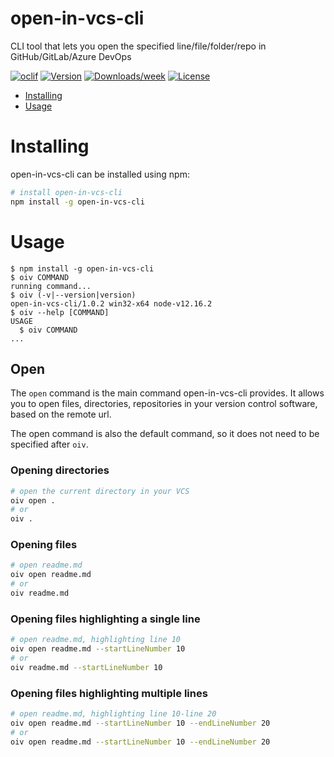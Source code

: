open-in-vcs-cli
===============

CLI tool that lets you open the specified line/file/folder/repo in GitHub/GitLab/Azure DevOps

[![oclif](https://img.shields.io/badge/cli-oclif-brightgreen.svg)](https://oclif.io)
[![Version](https://img.shields.io/npm/v/open-in-vcs-cli.svg)](https://npmjs.org/package/open-in-vcs-cli)
[![Downloads/week](https://img.shields.io/npm/dw/open-in-vcs-cli.svg)](https://npmjs.org/package/open-in-vcs-cli)
[![License](https://img.shields.io/npm/l/open-in-vcs-cli.svg)](https://github.com/Jmorjsm/open-in-vcs-cli/blob/master/package.json)

<!-- toc -->
* [Installing](#installing)
* [Usage](#usage)
<!-- tocstop -->

# Installing
open-in-vcs-cli can  be installed using npm:
```bash
# install open-in-vcs-cli
npm install -g open-in-vcs-cli
```
# Usage
<!-- usage -->
```sh-session
$ npm install -g open-in-vcs-cli
$ oiv COMMAND
running command...
$ oiv (-v|--version|version)
open-in-vcs-cli/1.0.2 win32-x64 node-v12.16.2
$ oiv --help [COMMAND]
USAGE
  $ oiv COMMAND
...
```
<!-- usagestop -->
## Open
The `open` command is the main command open-in-vcs-cli provides. It allows you to open files, directories, repositories in your version control software, based on the remote url.

The open command is also the default command, so it does not need to be specified after `oiv`.
### Opening directories
```bash
# open the current directory in your VCS
oiv open .
# or
oiv .
```
### Opening files
```bash
# open readme.md
oiv open readme.md
# or
oiv readme.md
```

### Opening files highlighting a single line
```bash
# open readme.md, highlighting line 10
oiv open readme.md --startLineNumber 10
# or
oiv readme.md --startLineNumber 10
```

### Opening files highlighting multiple lines
```bash
# open readme.md, highlighting line 10-line 20 
oiv open readme.md --startLineNumber 10 --endLineNumber 20
# or
oiv open readme.md --startLineNumber 10 --endLineNumber 20
```
<!-- usagestop -->
